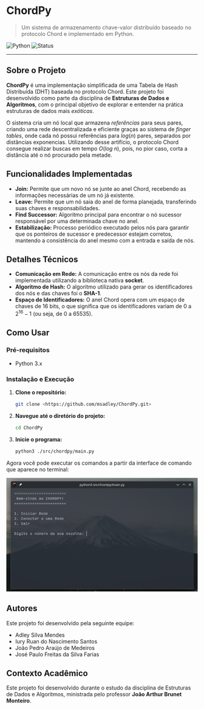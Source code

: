 # ChordPy

> Um sistema de armazenamento chave-valor distribuído baseado no protocolo Chord e implementado em Python.

![Python](https://img.shields.io/badge/Python-3.x-blue.svg?style=for-the-badge&logo=python)
![Status](https://img.shields.io/badge/Status-Em%20Desenvolvimento-yellow.svg?style=for-the-badge)

---

## Sobre o Projeto

**ChordPy** é uma implementação simplificada de uma Tabela de Hash Distribuída (DHT) baseada no protocolo Chord. Este projeto foi desenvolvido como parte da disciplina de **Estruturas de Dados e Algoritmos**, com o principal objetivo de explorar e entender na prática estruturas de dados mais _exóticas_.

O sistema cria um nó local que armazena _referências_ para seus pares, criando uma rede descentralizada e eficiente graças ao sistema de _finger tables_, onde cada nó possui referências para $log(n)$ pares, separados por distâncias exponencias. Utilizando desse artifício, o protocolo Chord consegue realizar buscas em tempo $O(log\ n)$, pois, no pior caso, corta a distância até o nó procurado pela metade.

## Funcionalidades Implementadas

- **Join:** Permite que um novo nó se junte ao anel Chord, recebendo as informações necessárias de um nó já existente.
- **Leave:** Permite que um nó saia do anel de forma planejada, transferindo suas chaves e responsabilidades.
- **Find Successor:** Algoritmo principal para encontrar o nó sucessor responsável por uma determinada chave no anel.
- **Estabilização:** Processo periódico executado pelos nós para garantir que os ponteiros de sucessor e predecessor estejam corretos, mantendo a consistência do anel mesmo com a entrada e saída de nós.

## Detalhes Técnicos

- **Comunicação em Rede:** A comunicação entre os nós da rede foi implementada utilizando a biblioteca nativa **socket**.
- **Algoritmo de Hash:** O algoritmo utilizado para gerar os identificadores dos nós e das chaves foi o **SHA-1**.
- **Espaço de Identificadores:** O anel Chord opera com um espaço de chaves de $16$ bits, o que significa que os identificadores variam de $0$ a $2^{16}-1$ (ou seja, de 0 a 65535).

## Como Usar


### Pré-requisitos

- Python 3.x

### Instalação e Execução

1. **Clone o repositório:**

    ```bash
    git clone <https://github.com/msadley/ChordPy.git>
    ```

2. **Navegue até o diretório do projeto:**

    ```bash
    cd ChordPy
    ```

3. **Inicie o programa:**

    ```bash
    python3 ./src/chordpy/main.py
    ```

Agora você pode executar os comandos a partir da interface de comando que aparece no terminal:

<p align="center">
  <img src="assets/screenshot.png" alt="screenshot">
</p>

## Autores

Este projeto foi desenvolvido pela seguinte equipe:

- Adley Silva Mendes
- Iury Ruan do Nascimento Santos
- João Pedro Araújo de Medeiros
- José Paulo Freitas da Silva Farias

## Contexto Acadêmico

Este projeto foi desenvolvido durante o estudo da disciplina de Estruturas de Dados e Algoritmos, ministrada pelo professor **João Arthur Brunet Monteiro**.
